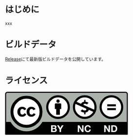 # はじめに
xxx

# ビルドデータ
[Release](./releases)にて最新版ビルドデータを公開しています。

# ライセンス
![CC BY-NC-ND](./cc-by-nc-nd.png)
